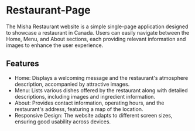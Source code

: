 # Restaurant-Page

The Misha Restaurant website is a simple single-page application designed to showcase a restaurant in Canada. Users can easily navigate between the Home, Menu, and About sections, each providing relevant information and images to enhance the user experience.

## Features
- Home: Displays a welcoming message and the restaurant's atmosphere description, accompanied by attractive images.
- Menu: Lists various dishes offered by the restaurant along with detailed descriptions, including images and ingredient information.
- About: Provides contact information, operating hours, and the restaurant's address, featuring a map of the location.
- Responsive Design: The website adapts to different screen sizes, ensuring good usability across devices.
